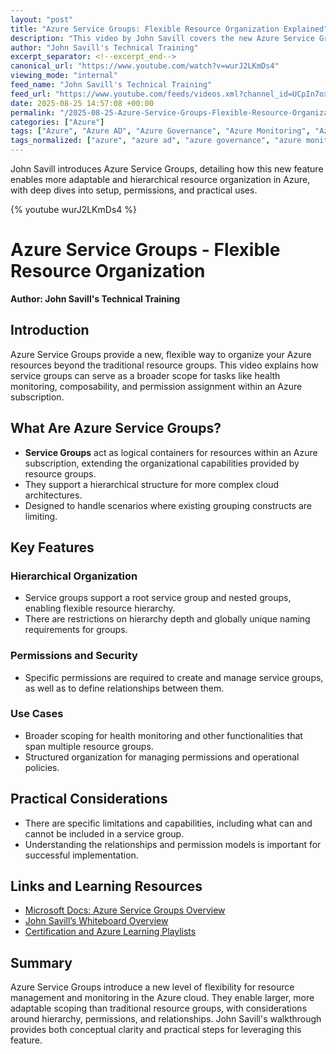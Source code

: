 ```yaml
---
layout: "post"
title: "Azure Service Groups: Flexible Resource Organization Explained"
description: "This video by John Savill covers the new Azure Service Groups feature, offering a flexible and hierarchical way to organize cloud resources within Azure. It explains how service groups extend beyond traditional resource groups to allow broader scoping for functionalities like health monitoring, permission management, and organizational relationships, with practical insights and limitations."
author: "John Savill's Technical Training"
excerpt_separator: <!--excerpt_end-->
canonical_url: "https://www.youtube.com/watch?v=wurJ2LKmDs4"
viewing_mode: "internal"
feed_name: "John Savill's Technical Training"
feed_url: "https://www.youtube.com/feeds/videos.xml?channel_id=UCpIn7ox7j7bH_OFj7tYouOQ"
date: 2025-08-25 14:57:08 +00:00
permalink: "/2025-08-25-Azure-Service-Groups-Flexible-Resource-Organization-Explained.html"
categories: ["Azure"]
tags: ["Azure", "Azure AD", "Azure Governance", "Azure Monitoring", "Azure Resource Manager", "Azure Service Groups", "Cloud", "Cloud Resource Organization", "Control Plane", "Entra Id", "Hierarchy", "Microsoft Azure", "Permissions", "Resource Group", "Resource Relationships", "Resources", "Scope Management", "Service Groups", "Subscription", "Videos"]
tags_normalized: ["azure", "azure ad", "azure governance", "azure monitoring", "azure resource manager", "azure service groups", "cloud", "cloud resource organization", "control plane", "entra id", "hierarchy", "microsoft azure", "permissions", "resource group", "resource relationships", "resources", "scope management", "service groups", "subscription", "videos"]
---
```


John Savill introduces Azure Service Groups, detailing how this new feature enables more adaptable and hierarchical resource organization in Azure, with deep dives into setup, permissions, and practical uses.<!--excerpt_end-->

{% youtube wurJ2LKmDs4 %}

# Azure Service Groups - Flexible Resource Organization

**Author: John Savill's Technical Training**

## Introduction

Azure Service Groups provide a new, flexible way to organize your Azure resources beyond the traditional resource groups. This video explains how service groups can serve as a broader scope for tasks like health monitoring, composability, and permission assignment within an Azure subscription.

## What Are Azure Service Groups?

- **Service Groups** act as logical containers for resources within an Azure subscription, extending the organizational capabilities provided by resource groups.
- They support a hierarchical structure for more complex cloud architectures.
- Designed to handle scenarios where existing grouping constructs are limiting.

## Key Features

### Hierarchical Organization

- Service groups support a root service group and nested groups, enabling flexible resource hierarchy.
- There are restrictions on hierarchy depth and globally unique naming requirements for groups.

### Permissions and Security

- Specific permissions are required to create and manage service groups, as well as to define relationships between them.

### Use Cases

- Broader scoping for health monitoring and other functionalities that span multiple resource groups.
- Structured organization for managing permissions and operational policies.

## Practical Considerations

- There are specific limitations and capabilities, including what can and cannot be included in a service group.
- Understanding the relationships and permission models is important for successful implementation.

## Links and Learning Resources

- [Microsoft Docs: Azure Service Groups Overview](https://learn.microsoft.com/azure/governance/service-groups/overview#how-it-works)
- [John Savill’s Whiteboard Overview](https://github.com/johnthebrit/RandomStuff/raw/master/Whiteboards/AzureServiceGroups.png)
- [Certification and Azure Learning Playlists](https://youtube.com/playlist?list=PLlVtbbG169nEv7jSfOVmQGRp9wAoAM0Ks)

## Summary

Azure Service Groups introduce a new level of flexibility for resource management and monitoring in the Azure cloud. They enable larger, more adaptable scoping than traditional resource groups, with considerations around hierarchy, permissions, and relationships. John Savill's walkthrough provides both conceptual clarity and practical steps for leveraging this feature.
